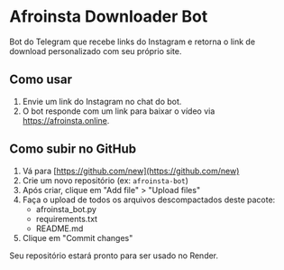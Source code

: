 
# Afroinsta Downloader Bot

Bot do Telegram que recebe links do Instagram e retorna o link de download personalizado com seu próprio site.

## Como usar

1. Envie um link do Instagram no chat do bot.
2. O bot responde com um link para baixar o vídeo via https://afroinsta.online.

## Como subir no GitHub

1. Vá para [https://github.com/new](https://github.com/new)
2. Crie um novo repositório (ex: `afroinsta-bot`)
3. Após criar, clique em "Add file" > "Upload files"
4. Faça o upload de todos os arquivos descompactados deste pacote:
   - afroinsta_bot.py
   - requirements.txt
   - README.md
5. Clique em "Commit changes"

Seu repositório estará pronto para ser usado no Render.
